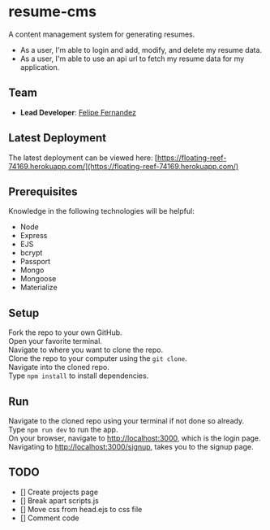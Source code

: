 # resume-cms
A content management system for generating resumes.
- As a user, I'm able to login and add, modify, and delete my resume data.
- As a user, I'm able to use an api url to fetch my resume data for my application.

## Team

- **Lead Developer**: [Felipe Fernandez](https://github.com/HeyItsFelipe)

## Latest Deployment
The latest deployment can be viewed here: [https://floating-reef-74169.herokuapp.com/](https://floating-reef-74169.herokuapp.com/)

## Prerequisites
Knowledge in the following technologies will be helpful:<br />
- Node
- Express
- EJS
- bcrypt
- Passport
- Mongo
- Mongoose
- Materialize

## Setup
Fork the repo to your own GitHub.<br />
Open your favorite terminal.<br />
Navigate to where you want to clone the repo.<br />
Clone the repo to your computer using the `git clone`.<br />
Navigate into the cloned repo.<br />
Type `npm install` to install dependencies.

## Run
Navigate to the cloned repo using your terminal if not done so already.<br />
Type `npm run dev` to run the app.<br />
On your browser, navigate to [http://localhost:3000](http://localhost:3000), which is the login page.<br />
Navigating to [http://localhost:3000/signup](http://localhost:3000/signup), takes you to the signup page.


## TODO
- [] Create projects page
- [] Break apart scripts.js
- [] Move css from head.ejs to css file
- [] Comment code